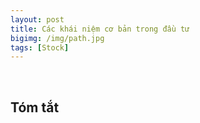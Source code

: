 ```yaml
---
layout: post
title: Các khái niệm cơ bản trong đầu tư
bigimg: /img/path.jpg
tags: [Stock]
---
```



<br>

## Tóm tắt




<br>
